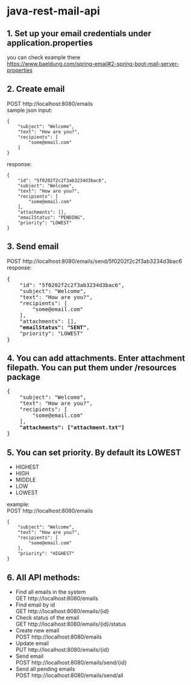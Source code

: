 # java-rest-mail-api

## 1. Set up your email credentials under application.properties
you can check example there\
https://www.baeldung.com/spring-email#2-spring-boot-mail-server-properties

## 2. Create email
POST http://localhost:8080/emails
</br>
sample json input:
```
{
    "subject": "Welcome",
    "text": "How are you?",
    "recipients": [
    	"some@email.com"
    ]
}
```
response:
```
{
    "id": "5f0202f2c2f3ab3234d3bac6",
    "subject": "Welcome",
    "text": "How are you?",
    "recipients": [
        "some@email.com"
    ],
    "attachments": [],
    "emailStatus": "PENDING",
    "priority": "LOWEST"
}
```
## 3. Send email
POST http://localhost:8080/emails/send/5f0202f2c2f3ab3234d3bac6
</br>
response:
<pre>
{
    "id": "5f0202f2c2f3ab3234d3bac6",
    "subject": "Welcome",
    "text": "How are you?",
    "recipients": [
        "some@email.com"
    ],
    "attachments": [],
    <b>"emailStatus": "SENT"</b>,
    "priority": "LOWEST"
}
</pre>
## 4. You can add attachments. Enter attachment filepath. You can put them under /resources package
<pre>
{
    "subject": "Welcome",
    "text": "How are you?",
    "recipients": [
    	"some@email.com"
    ],
    <b>"attachments": ["attachment.txt"]</b>
}
</pre>
## 5. You can set priority. By default its LOWEST
* HIGHEST
* HIGH
* MIDDLE
* LOW
* LOWEST

example:
\
POST http://localhost:8080/emails
```
{
    "subject": "Welcome",
    "text": "How are you?",
    "recipients": [
    	"some@email.com"
    ],
    "priority": "HIGHEST"
}
```
## 6. All API methods:
+ Find all emails in the system
\
GET http://localhost:8080/emails
+ Find email by id
\
GET http://localhost:8080/emails/{id}
+ Check status of the email
\
GET http://localhost:8080/emails/{id}/status
+ Create new email
\
POST http://localhost:8080/emails
+ Update email
\
PUT http://localhost:8080/emails/{id}
+ Send email
\
POST http://localhost:8080/emails/send/{id}
+ Send all pending emails
\
POST http://localhost:8080/emails/send/all
